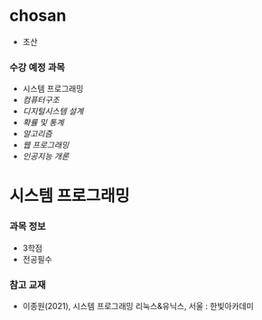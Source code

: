 # chosan
* 초산

### 수강 예정 과목
* 시스템 프로그래밍
* *컴퓨터구조*
* *디지털시스템 설계*
* *확률 및 통계*
* *알고리즘*
* *웹 프로그래밍*
* *인공지능 개론*

# 시스템 프로그래밍
### 과목 정보
* 3학점
* 전공필수
### 참고 교재
* 이종원(2021), 시스템 프로그래밍 리눅스&유닉스, 서울 : 한빛아카데미

<!--
# 컴퓨터구조
### 과목 정보
* 3학점
* 전공필수
### 참고 교재
* 신종홍(2021), 컴퓨터 구조와 원리 3.0, 서울 : 한빛아카데미
### 과목 소개
*
-->